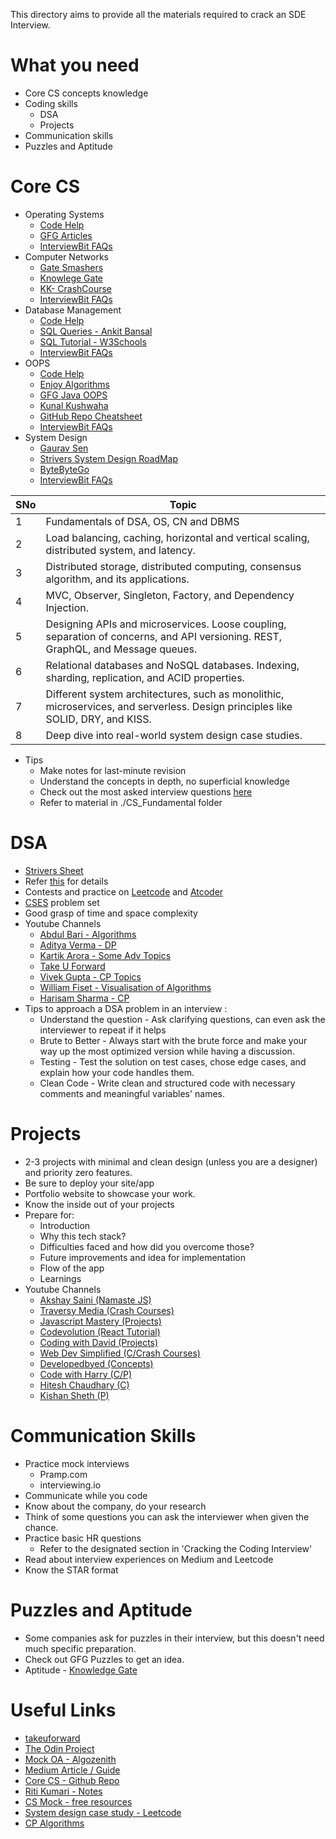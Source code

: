 This directory aims to provide all the materials required to crack an SDE Interview. 

# What you need
- Core CS concepts knowledge
- Coding skills
    - DSA
    - Projects
- Communication skills
- Puzzles and Aptitude

# Core CS
- Operating Systems
    - [Code Help](https://www.youtube.com/playlist?list=PLDzeHZWIZsTr3nwuTegHLa2qlI81QweYG)
    - [GFG Articles](https://www.geeksforgeeks.org/operating-systems/)
    - [InterviewBit FAQs](https://www.interviewbit.com/operating-system-interview-questions/)
- Computer Networks
   - [Gate Smashers](https://www.youtube.com/playlist?list=PLxCzCOWd7aiGFBD2-2joCpWOLUrDLvVV_)
   - [Knowlege Gate](https://www.youtube.com/playlist?list=PLmXKhU9FNesSjFbXSZGF8JF_4LVwwofCd)
   - [KK- CrashCourse](https://www.youtube.com/watch?v=IPvYjXCsTg8)
   - [InterviewBit FAQs](https://www.interviewbit.com/networking-interview-questions/)
- Database Management
  - [Code Help](https://www.youtube.com/playlist?list=PLDzeHZWIZsTpukecmA2p5rhHM14bl2dHU)
  - [SQL Queries - Ankit Bansal](https://www.youtube.com/@ankitbansal6/playlists)
  - [SQL Tutorial - W3Schools](https://www.w3schools.com/sql/default.asp)
  - [InterviewBit FAQs](https://www.interviewbit.com/dbms-interview-questions/)
- OOPS
  - [Code Help](https://www.youtube.com/playlist?list=PLDzeHZWIZsTqouGFa8IyE8K-5hbtAppCC)
  - [Enjoy Algorithms](https://www.enjoyalgorithms.com/oops-course/)
  - [GFG Java OOPS](https://www.geeksforgeeks.org/object-oriented-programming-oops-concept-in-java/)
  - [Kunal Kushwaha](https://www.youtube.com/playlist?list=PL9gnSGHSqcno1G3XjUbwzXHL8_EttOuKk)
  - [GitHub Repo Cheatsheet](https://github.com/vineethm1627/OOP)
  - [InterviewBit FAQs](https://www.interviewbit.com/oops-interview-questions/)
- System Design
  - [Gaurav Sen](https://www.youtube.com/playlist?list=PLMCXHnjXnTnvo6alSjVkgxV-VH6EPyvoX)
  - [Strivers System Design RoadMap](https://takeuforward.org/system-design/complete-system-design-roadmap-with-videos-for-sdes/)
  - [ByteByteGo](https://www.youtube.com/@ByteByteGo/playlists)
  - [InterviewBit FAQs](https://www.interviewbit.com/system-design-interview-questions/)

SNo | Topic |
------|-------|
1 | Fundamentals of DSA, OS, CN and DBMS | 
2 | Load balancing, caching, horizontal and vertical scaling, distributed system, and latency. | 
3 | Distributed storage, distributed computing, consensus algorithm, and its applications. | 
4 | MVC, Observer, Singleton, Factory, and Dependency Injection.| 
5 | Designing APIs and microservices. Loose coupling, separation of concerns, and API versioning. REST, GraphQL, and Message queues.
6 | Relational databases and NoSQL databases. Indexing, sharding, replication, and ACID properties. |
7 | Different system architectures, such as monolithic, microservices, and serverless. Design principles like SOLID, DRY, and KISS. |
8 | Deep dive into real-world system design case studies. | 

- Tips
  - Make notes for last-minute revision
  - Understand the concepts in depth, no superficial knowledge
  - Check out the most asked interview questions [here](https://takeuforward.org/interviews/must-do-questions-for-dbms-cn-os-interviews-sde-core-sheet/)
  - Refer to material in ./CS_Fundamental folder

# DSA
- [Strivers Sheet](https://takeuforward.org/interviews/strivers-sde-sheet-top-coding-interview-problems/)
- Refer [this](https://github.com/Atigit15/Interview-Prep/tree/main/DSA) for details
- Contests and practice on [Leetcode](https://leetcode.com/) and [Atcoder](https://atcoder.jp/)
- [CSES](https://cses.fi/problemset/) problem set
- Good grasp of time and space complexity
- Youtube Channels
    - [Abdul Bari - Algorithms](https://www.youtube.com/@abdul_bari)
    - [Aditya Verma - DP](https://www.youtube.com/@TheAdityaVerma)
    - [Kartik Arora - Some Adv Topics](https://www.youtube.com/@AlgosWithKartik/playlists)
    - [Take U Forward](https://www.youtube.com/@takeUforward)
    - [Vivek Gupta - CP Topics](https://www.youtube.com/@vivekgupta3484)
    - [William Fiset - Visualisation of Algorithms](https://www.youtube.com/@WilliamFiset-videos/playlists)
    - [Harisam Sharma - CP](https://www.youtube.com/@Harisamsharma)
- Tips to approach a DSA problem in an interview :
  - Understand the question - Ask clarifying questions, can even ask the interviewer to repeat if it helps
  - Brute to Better - Always start with the brute force and make your way up the most optimized version while having a discussion.
  - Testing - Test the solution on test cases, chose edge cases, and explain how your code handles them.
  - Clean Code - Write clean and structured code with necessary comments and meaningful variables' names.
  
# Projects
- 2-3 projects with minimal and clean design (unless you are a designer) and priority zero features.
- Be sure to deploy your site/app
- Portfolio website to showcase your work.
- Know the inside out of your projects
- Prepare for:
    - Introduction
    - Why this tech stack?
    - Difficulties faced and how did you overcome those?
    - Future improvements and idea for implementation
    - Flow of the app
    - Learnings
- Youtube Channels
    - [Akshay Saini (Namaste JS)](https://www.youtube.com/@akshaymarch7)
    - [Traversy Media (Crash Courses)](https://www.youtube.com/@TraversyMedia)
    - [Javascript Mastery (Projects)](https://www.youtube.com/@javascriptmastery)
    - [Codevolution (React Tutorial)](https://www.youtube.com/@Codevolution)
    - [Coding with David (Projects)](https://www.youtube.com/@CodingWithDawid)
    - [Web Dev Simplified (C/Crash Courses)](https://www.youtube.com/@WebDevSimplified)
    - [Developedbyed (Concepts)](https://www.youtube.com/@developedbyed)
    - [Code with Harry (C/P)](https://www.youtube.com/@CodeWithHarry)
    - [Hitesh Chaudhary (C)](https://www.youtube.com/@HiteshChoudharydotcom)
    - [Kishan Sheth (P)](https://www.youtube.com/@KishanSheth21)

# Communication Skills
- Practice mock interviews
    - Pramp.com
    - interviewing.io
- Communicate while you code
- Know about the company, do your research
- Think of some questions you can ask the interviewer when given the chance.
- Practice basic HR questions
    - Refer to the designated section in 'Cracking the Coding Interview'
- Read about interview experiences on Medium and Leetcode
- Know the STAR format

# Puzzles and Aptitude
- Some companies ask for puzzles in their interview, but this doesn't need much specific preparation.
- Check out GFG Puzzles to get an idea.
- Aptitude - [Knowledge Gate](https://www.youtube.com/playlist?list=PLMufDeLh5x2CuBcH_y1hmvmwIBgtGxVdv)

# Useful Links 
- [takeuforward](https://takeuforward.org/)
- [The Odin Project](https://www.theodinproject.com/)
- [Mock OA - Algozenith](https://www.practice.algozenith.com/dashboard)
- [Medium Article / Guide](https://medium.com/@devgrowth/the-ultimate-guide-to-software-development-job-interview-prep-146028b773af)
- [Core CS - Github Repo](https://github.com/notescs/notes)
- [Riti Kumari - Notes](https://github.com/riti2409/Resources-for-preparation-Of-Placements)
- [CS Mock - free resources](https://csmock.com/free-resources)
- [System design case study - Leetcode](https://leetcode.com/discuss/interview-question/3653934/complete-system-design-case-studies-bookmark-it)
- [CP Algorithms](https://cp-algorithms.com/)

